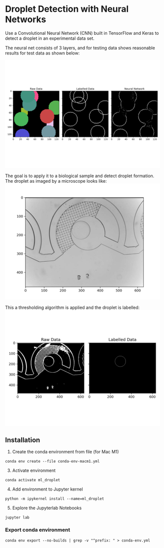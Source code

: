 # Droplet Detection with Neural Networks

Use a Convolutional Neural Network (CNN) built in TensorFlow and Keras to detect a droplet in an experimental data set.

The neural net consists of 3 layers, and for testing data shows reasonable results for 
test data as shown below:

![neural_net_results](results/test_data_result.png)

The goal is to apply it to a biological sample and detect droplet formation. The droplet as imaged by a microscope 
looks like:
![raw_droplet](results/real_data_raw.png)

This a thresholding algorithm is applied and the droplet is labelled:
![processed_droplet](results/real_data_processed.png)


## Installation
1. Create the conda environment from file (for Mac M1)
```shell
conda env create --file conda-env-macm1.yml
```
3. Activate environment 
```shell
conda activate ml_droplet
```
4. Add environment to Jupyter kernel 
```shell
python -m ipykernel install --name=ml_droplet
```
5. Explore the Jupyterlab Notebooks
```shell
jupyter lab
```


### Export conda environment
```shell
conda env export --no-builds | grep -v "^prefix: " > conda-env.yml
```
